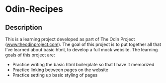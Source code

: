 Odin-Recipes
============

Description
-----------

This is a learning project developed as part of The Odin Project (www.theodinproject.com). The goal of this project is to put together all that I've learned about basic html, to develop a full mock website. The learning goals of this project are:

- Practice writing the basic html boilerplate so that I have it memorized
- Practice linking between pages on the website
- Practice setting up basic styling of pages
